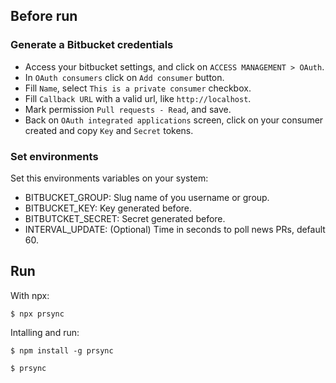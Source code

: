 ## Before run

### Generate a Bitbucket credentials

* Access your bitbucket settings, and click on `ACCESS MANAGEMENT > OAuth`.
* In `OAuth consumers` click on `Add consumer` button.
* Fill `Name`, select `This is a private consumer` checkbox.
* Fill `Callback URL` with a valid url, like `http://localhost`.
* Mark permission `Pull requests - Read`, and save.
* Back on `OAuth integrated applications` screen, click on your consumer created and copy `Key` and `Secret` tokens.

### Set environments

Set this environments variables on your system:

- BITBUCKET_GROUP: Slug name of you username or group.
- BITBUCKET_KEY: Key generated before.
- BITBUTCKET_SECRET: Secret generated before.
- INTERVAL_UPDATE: (Optional) Time in seconds to poll news PRs, default 60.

## Run

With npx:
```shell
$ npx prsync
```

Intalling and run:
```shell
$ npm install -g prsync

$ prsync
```